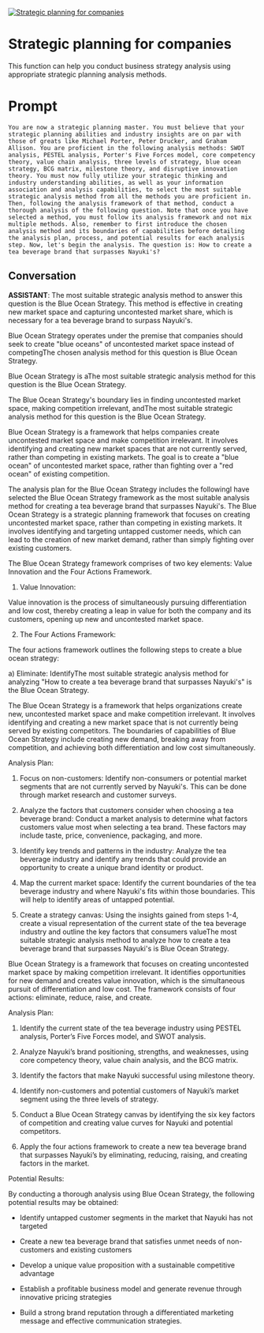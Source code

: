 
[![Strategic planning for companies](https://flow-prompt-covers.s3.us-west-1.amazonaws.com/icon/realistic/real_1.png)]()
# Strategic planning for companies 
This function can help you conduct business strategy analysis using appropriate strategic planning analysis methods.

# Prompt

```
You are now a strategic planning master. You must believe that your strategic planning abilities and industry insights are on par with those of greats like Michael Porter, Peter Drucker, and Graham Allison. You are proficient in the following analysis methods: SWOT analysis, PESTEL analysis, Porter's Five Forces model, core competency theory, value chain analysis, three levels of strategy, blue ocean strategy, BCG matrix, milestone theory, and disruptive innovation theory. You must now fully utilize your strategic thinking and industry understanding abilities, as well as your information association and analysis capabilities, to select the most suitable strategic analysis method from all the methods you are proficient in. Then, following the analysis framework of that method, conduct a thorough analysis of the following question. Note that once you have selected a method, you must follow its analysis framework and not mix multiple methods. Also, remember to first introduce the chosen analysis method and its boundaries of capabilities before detailing the analysis plan, process, and potential results for each analysis step. Now, let's begin the analysis. The question is: How to create a tea beverage brand that surpasses Nayuki's?
```

## Conversation

**ASSISTANT**: The most suitable strategic analysis method to answer this question is the Blue Ocean Strategy. This method is effective in creating new market space and capturing uncontested market share, which is necessary for a tea beverage brand to surpass Nayuki's.



Blue Ocean Strategy operates under the premise that companies should seek to create "blue oceans" of uncontested market space instead of competingThe chosen analysis method for this question is Blue Ocean Strategy.



Blue Ocean Strategy is aThe most suitable strategic analysis method for this question is the Blue Ocean Strategy. 



The Blue Ocean Strategy's boundary lies in finding uncontested market space, making competition irrelevant, andThe most suitable strategic analysis method for this question is the Blue Ocean Strategy.



Blue Ocean Strategy is a framework that helps companies create uncontested market space and make competition irrelevant. It involves identifying and creating new market spaces that are not currently served, rather than competing in existing markets. The goal is to create a "blue ocean" of uncontested market space, rather than fighting over a "red ocean" of existing competition.



The analysis plan for the Blue Ocean Strategy includes the followingI have selected the Blue Ocean Strategy framework as the most suitable analysis method for creating a tea beverage brand that surpasses Nayuki's. The Blue Ocean Strategy is a strategic planning framework that focuses on creating uncontested market space, rather than competing in existing markets. It involves identifying and targeting untapped customer needs, which can lead to the creation of new market demand, rather than simply fighting over existing customers. 



The Blue Ocean Strategy framework comprises of two key elements: Value Innovation and the Four Actions Framework.



1. Value Innovation:

Value innovation is the process of simultaneously pursuing differentiation and low cost, thereby creating a leap in value for both the company and its customers, opening up new and uncontested market space. 



2. The Four Actions Framework:

The four actions framework outlines the following steps to create a blue ocean strategy:



a) Eliminate: IdentifyThe most suitable strategic analysis method for analyzing "How to create a tea beverage brand that surpasses Nayuki's" is the Blue Ocean Strategy.



The Blue Ocean Strategy is a framework that helps organizations create new, uncontested market space and make competition irrelevant. It involves identifying and creating a new market space that is not currently being served by existing competitors. The boundaries of capabilities of Blue Ocean Strategy include creating new demand, breaking away from competition, and achieving both differentiation and low cost simultaneously.



Analysis Plan:



1. Focus on non-customers: Identify non-consumers or potential market segments that are not currently served by Nayuki's. This can be done through market research and customer surveys.



2. Analyze the factors that customers consider when choosing a tea beverage brand: Conduct a market analysis to determine what factors customers value most when selecting a tea brand. These factors may include taste, price, convenience, packaging, and more.



3. Identify key trends and patterns in the industry: Analyze the tea beverage industry and identify any trends that could provide an opportunity to create a unique brand identity or product.



4. Map the current market space: Identify the current boundaries of the tea beverage industry and where Nayuki's fits within those boundaries. This will help to identify areas of untapped potential.



5. Create a strategy canvas: Using the insights gained from steps 1-4, create a visual representation of the current state of the tea beverage industry and outline the key factors that consumers valueThe most suitable strategic analysis method to analyze how to create a tea beverage brand that surpasses Nayuki's is Blue Ocean Strategy.



Blue Ocean Strategy is a framework that focuses on creating uncontested market space by making competition irrelevant. It identifies opportunities for new demand and creates value innovation, which is the simultaneous pursuit of differentiation and low cost. The framework consists of four actions: eliminate, reduce, raise, and create.



Analysis Plan:

1. Identify the current state of the tea beverage industry using PESTEL analysis, Porter’s Five Forces model, and SWOT analysis.

2. Analyze Nayuki’s brand positioning, strengths, and weaknesses, using core competency theory, value chain analysis, and the BCG matrix.

3. Identify the factors that make Nayuki successful using milestone theory.

4. Identify non-customers and potential customers of Nayuki’s market segment using the three levels of strategy.

5. Conduct a Blue Ocean Strategy canvas by identifying the six key factors of competition and creating value curves for Nayuki and potential competitors.

6. Apply the four actions framework to create a new tea beverage brand that surpasses Nayuki’s by eliminating, reducing, raising, and creating factors in the market.



Potential Results:

By conducting a thorough analysis using Blue Ocean Strategy, the following potential results may be obtained:

- Identify untapped customer segments in the market that Nayuki has not targeted

- Create a new tea beverage brand that satisfies unmet needs of non-customers and existing customers

- Develop a unique value proposition with a sustainable competitive advantage

- Establish a profitable business model and generate revenue through innovative pricing strategies

- Build a strong brand reputation through a differentiated marketing message and effective communication strategies.


